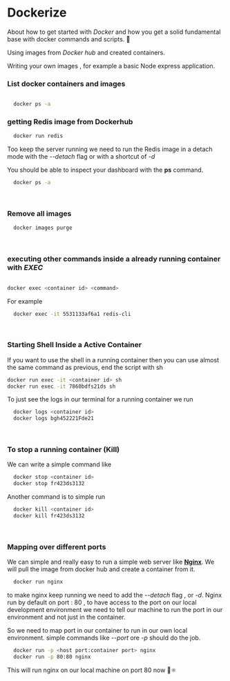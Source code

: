 # Dockerize

About how to get started with *Docker* and how you get a solid fundamental base with docker commands and scripts. 🐡

Using images from *Docker hub* and created containers.

Writing your own images , for example a basic Node express application.

### List docker containers and images

``` bash

  docker ps -a

```

### getting Redis image from Dockerhub

``` bash
  docker run redis
```

Too keep the server running we need to run the Redis image in a detach mode with the *--detach* flag or with a shortcut of *-d*

You should be able to inspect your dashboard with the **ps** command.

``` bash
  docker ps -a

```

<br/>

### Remove all images

``` bash
  docker images purge
```

<br/>

### executing other commands inside a already running container with *EXEC*

``` bash

docker exec <container id> <command>

```

For example

``` bash
  docker exec -it 5531133af6a1 redis-cli
```

<br/>

### Starting Shell Inside a Active Container

If you want to use the shell in a running container then you can use almost the same command as previous, end the script with sh

``` bash
docker run exec -it <container id> sh
docker run exec -it 7860bdfs21ds sh

```

To just see the logs in our terminal for a running container we run

``` bash
  docker logs <container id>
  docker logs bgh452221Fde21
```

<br />

### To stop a running container (Kill)

We can write a simple command like

``` bash
  docker stop <container id>
  docker stop fr423ds3132
```

Another command is to simple run

``` bash
  docker kill <container id>
  docker kill fr423ds3132
```

<br/>

### Mapping over different ports

We can simple and really easy to run a simple web server like [**Nginx**](https://www.nginx.com/).
We will pull the image from docker hub and create a container from it.

``` bash
  docker run nginx
```

to make nginx keep running we need to add the *--detach* flag , or *-d*.
Nginx run by default on port : 80 , to have access to the port on our local development environment we need to tell our machine to run the port in our environment and not just in the container.

So we need to map port in our container to run in our own local environment.
simple commands like *--port* ore *-p* should do the job.

``` bash
  docker run -p <host port:container port> nginx
  docker run -p 80:80 nginx
```

This will run nginx on our local machine on port 80 now 🙌⚛️
